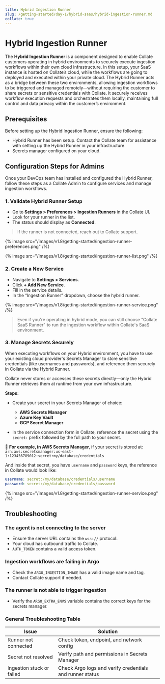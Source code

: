```yaml
---
title: Hybrid Ingestion Runner
slug: /getting-started/day-1/hybrid-saas/hybrid-ingestion-runner.md
collate: true
---
```


# Hybrid Ingestion Runner

The **Hybrid Ingestion Runner** is a component designed to enable Collate customers operating in hybrid environments to securely execute ingestion workflows within their own cloud infrastructure. In this setup, your SaaS instance is hosted on Collate’s cloud, while the workflows are going to deployed and executed within your private cloud. The Hybrid Runner acts as a bridge between these two environments, allowing ingestion workflows to be triggered and managed remotely—without requiring the customer to share secrets or sensitive credentials with Collate. It securely receives workflow execution requests and orchestrates them locally, maintaining full control and data privacy within the customer’s environment.

## Prerequisites

Before setting up the Hybrid Ingestion Runner, ensure the following:

- Hybrid Runner has been setup. Contact the Collate team for assistance with setting up the Hybrid Runner in your infrastructure.
- Secrets manager configured on your cloud.

## Configuration Steps for Admins

Once your DevOps team has installed and configured the Hybrid Runner, follow these steps as a Collate Admin to configure services and manage ingestion workflows.

### 1. Validate Hybrid Runner Setup

- Go to **Settings > Preferences > Ingestion Runners** in the Collate UI.
- Look for your runner in the list.
- The status should display as **Connected**.

> If the runner is not connected, reach out to Collate support.

{% image
src="/images/v1.8/getting-started/ingestion-runner-preferences.png"
/%}

{% image
src="/images/v1.8/getting-started/ingestion-runner-list.png"
/%}

### 2. Create a New Service

- Navigate to **Settings > Services**.
- Click **+ Add New Service**.
- Fill in the service details.
- In the “Ingestion Runner” dropdown, choose the hybrid runner.

{% image
src="/images/v1.8/getting-started/ingestion-runner-service.png"
/%}

> Even if you're operating in hybrid mode, you can still choose "Collate SaaS Runner" to run the ingestion workflow within Collate's SaaS environment.

### 3. Manage Secrets Securely

When executing workflows on your Hybrid environment, you have to use your existing cloud provider's Secrets Manager to store sensitive credentials (like usernames and passwords), and reference them securely in Collate via the Hybrid Runner.

Collate never stores or accesses these secrets directly—only the Hybrid Runner retrieves them at runtime from your own infrastructure.

**Steps:**

- Create your secret in your Secrets Manager of choice:
  - **AWS Secrets Manager**
  - **Azure Key Vault**
  - **GCP Secret Manager**

- In the service connection form in Collate, reference the secret using the `secret:` prefix followed by the full path to your secret.

📌 **For example, in AWS Secrets Manager**, if your secret is stored at:
```arn:aws:secretsmanager:us-east-1:123456789012:secret:my/database/credentials```

And inside that secret, you have `username` and `password` keys, the reference in Collate would look like:

```yaml
username: secret:/my/database/credentials/username
password: secret:/my/database/credentials/password
```

{% image
src="/images/v1.8/getting-started/ingestion-runner-service.png"
/%}


## Troubleshooting

### The agent is not connecting to the server

- Ensure the server URL contains the `wss://` protocol.
- Your cloud has outbound traffic to Collate.
- `AUTH_TOKEN` contains a valid access token.

### Ingestion workflows are failing in Argo

- Check the `ARGO_INGESTION_IMAGE` has a valid image name and tag.
- Contact Collate support if needed.

### The runner is not able to trigger ingestion

- Verify the `ARGO_EXTRA_ENVS` variable contains the correct keys for the secrets manager.

### General Troubleshooting Table

| Issue                | Solution                                              |
|----------------------|--------------------------------------------------------|
| Runner not connected | Check token, endpoint, and network config              |
| Secret not resolved  | Verify path and permissions in Secrets Manager         |
| Ingestion stuck or failed | Check Argo logs and verify credentials and runner status |

